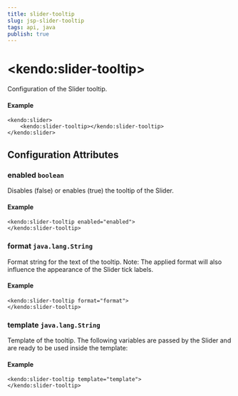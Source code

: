 ```yaml
---
title: slider-tooltip
slug: jsp-slider-tooltip
tags: api, java
publish: true
---
```


# \<kendo:slider-tooltip\>

Configuration of the Slider tooltip.

#### Example
    <kendo:slider>
        <kendo:slider-tooltip></kendo:slider-tooltip>
    </kendo:slider>

## Configuration Attributes

### enabled `boolean`

Disables (false) or enables (true) the tooltip of
the Slider.

#### Example
    <kendo:slider-tooltip enabled="enabled">
    </kendo:slider-tooltip>

### format `java.lang.String`

Format string for the text of the tooltip. Note: The applied
format will also influence the appearance of the Slider
tick labels.

#### Example
    <kendo:slider-tooltip format="format">
    </kendo:slider-tooltip>

### template `java.lang.String`

Template of the tooltip. The following variables are passed by the Slider and are ready to be used inside the template:

#### Example
    <kendo:slider-tooltip template="template">
    </kendo:slider-tooltip>

 
